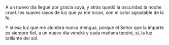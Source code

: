 A un nuevo día llegué por gracia suya, 
y atrás quedó la oscuridad la noche cruel. 
los suaves rayos de luz que ya me tocan, 
son el calor agradable de la fe.

Y si esa luz que me alumbra nunca mengua, 
porque el Señor que la imparte es siempre fiel, 
a un nuevo día vendrá y cada mañana tendré, 
sí, la luz brillante del sol.